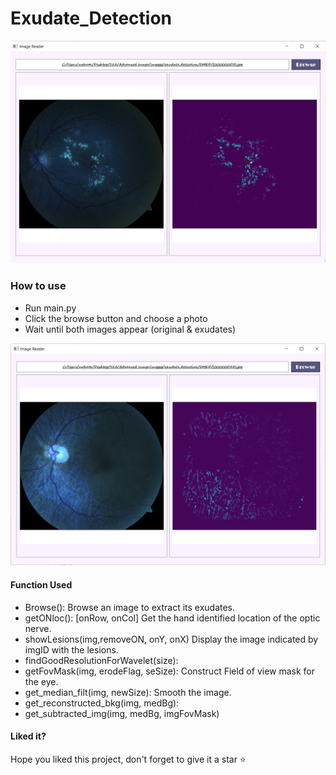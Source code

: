 # Exudate_Detection
<img src="src/1.PNG" >

### How to use
- Run main.py
- Click the browse button and choose a photo
- Wait until both images appear (original & exudates)
<img src="src/2.PNG" >

#### Function Used
- Browse(): Browse an image to extract its exudates.
- getONloc(): [onRow, onCol] Get the hand identified location of the optic nerve.
- showLesions(img,removeON, onY, onX) Display the image indicated by imgID with the lesions.
- findGoodResolutionForWavelet(size):
- getFovMask(img, erodeFlag, seSize): Construct Field of view mask for the eye.
- get_median_filt(img, newSize): Smooth the image.
- get_reconstructed_bkg(img, medBg): 
- get_subtracted_img(img, medBg, imgFovMask)




#### Liked it?
Hope you liked this project, don't forget to give it a star ⭐